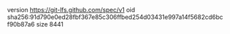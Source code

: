 version https://git-lfs.github.com/spec/v1
oid sha256:91d790e0ed28fbf367e85c306ffbed254d03431e997a14f5682cd6bcf90b87a6
size 8441

